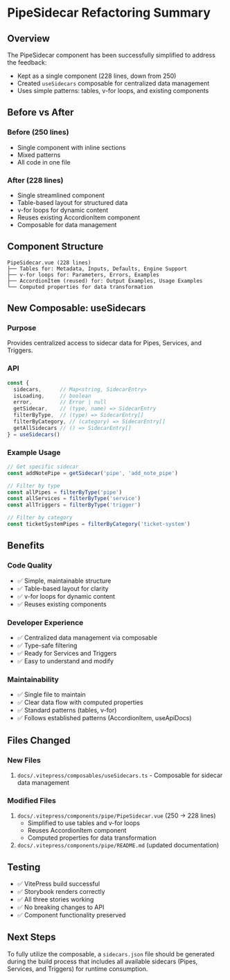# PipeSidecar Refactoring Summary

## Overview

The PipeSidecar component has been successfully simplified to address the feedback:

- Kept as a single component (228 lines, down from 250)
- Created `useSidecars` composable for centralized data management
- Uses simple patterns: tables, v-for loops, and existing components

## Before vs After

### Before (250 lines)

- Single component with inline sections
- Mixed patterns
- All code in one file

### After (228 lines)

- Single streamlined component
- Table-based layout for structured data
- v-for loops for dynamic content
- Reuses existing AccordionItem component
- Composable for data management

## Component Structure

```
PipeSidecar.vue (228 lines)
├── Tables for: Metadata, Inputs, Defaults, Engine Support
├── v-for loops for: Parameters, Errors, Examples
├── AccordionItem (reused) for: Output Examples, Usage Examples
└── Computed properties for data transformation
```

## New Composable: useSidecars

### Purpose

Provides centralized access to sidecar data for Pipes, Services, and Triggers.

### API

```typescript
const { 
  sidecars,      // Map<string, SidecarEntry>
  isLoading,     // boolean
  error,         // Error | null
  getSidecar,    // (type, name) => SidecarEntry
  filterByType,  // (type) => SidecarEntry[]
  filterByCategory, // (category) => SidecarEntry[]
  getAllSidecars // () => SidecarEntry[]
} = useSidecars()
```

### Example Usage

```typescript
// Get specific sidecar
const addNotePipe = getSidecar('pipe', 'add_note_pipe')

// Filter by type
const allPipes = filterByType('pipe')
const allServices = filterByType('service')
const allTriggers = filterByType('trigger')

// Filter by category
const ticketSystemPipes = filterByCategory('ticket-system')
```

## Benefits

### Code Quality

- ✅ Simple, maintainable structure
- ✅ Table-based layout for clarity
- ✅ v-for loops for dynamic content
- ✅ Reuses existing components

### Developer Experience

- ✅ Centralized data management via composable
- ✅ Type-safe filtering
- ✅ Ready for Services and Triggers
- ✅ Easy to understand and modify

### Maintainability

- ✅ Single file to maintain
- ✅ Clear data flow with computed properties
- ✅ Standard patterns (tables, v-for)
- ✅ Follows established patterns (AccordionItem, useApiDocs)

## Files Changed

### New Files

1. `docs/.vitepress/composables/useSidecars.ts` - Composable for sidecar data management

### Modified Files

1. `docs/.vitepress/components/pipe/PipeSidecar.vue` (250 → 228 lines)
    - Simplified to use tables and v-for loops
    - Reuses AccordionItem component
    - Computed properties for data transformation
2. `docs/.vitepress/components/pipe/README.md` (updated documentation)

## Testing

- ✅ VitePress build successful
- ✅ Storybook renders correctly
- ✅ All three stories working
- ✅ No breaking changes to API
- ✅ Component functionality preserved

## Next Steps

To fully utilize the composable, a `sidecars.json` file should be generated during the build process that includes all
available sidecars (Pipes, Services, and Triggers) for runtime consumption.
